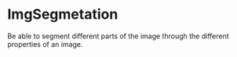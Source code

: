 # ImgSegmetation
Be able to segment different parts of the image through the different properties of an image.
